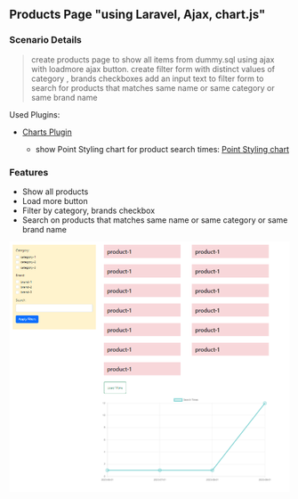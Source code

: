 ## Products Page "using Laravel, Ajax, chart.js"

### Scenario Details
> create products page to show all items from dummy.sql using ajax with loadmore ajax button.
create filter form with distinct values of category , brands checkboxes
add an input text to filter form to search for products that matches same name or same category or same brand name

Used Plugins:
- [Charts Plugin](https://www.chartjs.org/docs/latest/samples/information.html)

  - show Point Styling chart for product search times: 
  [Point Styling chart](https://www.chartjs.org/docs/latest/samples/line/point-styling.html)

### Features

- Show all products
- Load more button
- Filter by category, brands checkbox
- Search on products that matches same name or same category or same brand name

![img.png](img.png)
